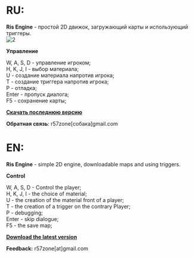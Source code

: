 # RU:

**Ris Engine** - простой 2D движок, загружающий карты и использующий триггеры.<br>
![2](https://cloud.githubusercontent.com/assets/9499881/8625231/77c9e626-274e-11e5-81a0-02bbf06bfb80.gif)


**Управление**


W, A, S, D - управление игроком;<br>
H, K, J, I - выбор материала;<br>
U - создание материала напротив игрока;<br>
T - создание триггера напротив игрока;<br>
P - отладка;<br>
Enter - пропуск диалога;<br>
F5 - сохранение карты;


**[Скачать последнюю версию](https://github.com/r57zone/Ris-Engine/releases)**


**Обратная связь**: r57zone[собака]gmail.com


# EN:
**Ris Engine** - simple 2D engine, downloadable maps and using triggers.


**Control**


W, A, S, D - Control the player;<br>
H, K, J, I - the choice of material;<br>
U - the creation of the material front of a player;<br>
T - the creation of a trigger on the contrary Player;<br>
P - debugging;<br>
Enter - skip dialogue;<br>
F5 - the save map;


**[Download the latest version](https://github.com/r57zone/Ris-Engine/releases)**


**Feedback:** r57zone[at]gmail.com

